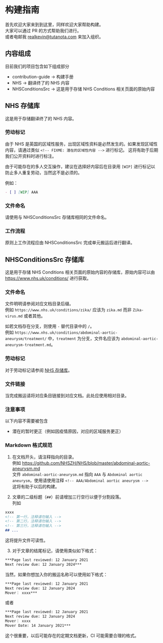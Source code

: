 # 构建指南

首先欢迎大家来到到这里，同样欢迎大家帮助构建。  
大家可以通过 PR 的方式帮助我们进行。  
或者电邮我 [realkevin@tutanota.com](mailto:realkevin@tutanota.com) 来加入组织。

## 内容组成

目前我们的项目包含如下组成部分

- contribution-guide -> 构建手册
- NHS -> 翻译终了的 NHS 内容
- NHSConditionsSrc -> 这是用于存储 NHS Conditions 相关页面的原始内容

## NHS 存储库

这是用于存储翻译终了的 NHS 内容。

### 劳动标记

由于 NHS 是英国的区域性服务，出现区域性资料是必然发生的。如果发现区域性内容，请通过类似 ``<!-- FIXME: 潜在的区域性内容 -->`` 进行标记。
这将有助于后期我们公开资料时进行标注。

由于可能存在的多人交互操作，建议在选择好内容后在目录用 `[WIP]` 进行标记以防止多人重复劳动，当然这不是必须的。

例如：

```markdown
- [ ] [WIP] AAA
```

### 文件命名

请使用与 NHSConditionsSrc 存储库相同的文件命名。

### 工作流程

原则上工作流程应由 NHSConditionsSrc 完成单元搬运后进行翻译。

## NHSConditionsSrc 存储库

这是用于存储 NHS Conditions 相关页面的原始内容的存储库，原始内容可以由 <https://www.nhs.uk/conditions/> 进行获取。

### 文件命名

文件明明请参阅对应文档目录后缀。  
例如 `https://www.nhs.uk/conditions/zika/` 应该为 `zika.md` 而非 `Zika-virus.md` 或者其他。

如若文档存在分支，则使用 `-` 替代目录中的 `/`。  
例如 `https://www.nhs.uk/conditions/abdominal-aortic-aneurysm/treatment/` 中，`treatment` 为分支，文件名应该为 `abdominal-aortic-aneurysm-treatment.md`。

### 劳动标记

对于劳动标记请参阅 [NHS 存储库](#%E5%8A%B3%E5%8A%A8%E6%A0%87%E8%AE%B0)。

### 文件链接

当完成搬运请将对应条目链接到对应文档。此处应使用相对目录。

### 注意事项

以下内容不需要被包含

- 潜在的暂时更正（例如因疫情原因，对应的区域服务更正）

### Markdown 格式规范

1. 在文档开头，请注释指向的目录。  
例如 <https://github.com/NHSZH/NHS/blob/master/abdominal-aortic-aneurysm.md>  
文件 `abdominal-aortic-aneurysm.md` 指向 `AAA` 与 `Abdominal aortic aneurysm`，使用请使用注释 `<!-- AAA/Abdominal aortic aneurysm -->`  
这将有助于以后的构建。

2. 文章的二级标题（`##`）前请增加三行空行以便于分割段落。  
列如
```markdown
xxxx
<!-- 第一行，注释请勿输入 -->
<!-- 第二行，注释请勿输入 -->
<!-- 第三行，注释请勿输入 -->
## ...
```
这将提升文件可读性。

3. 对于文章的结尾标记，请使用类似如下格式：
```markdown
***Page last reviewed: 12 January 2021  
Next review due: 12 January 2024***
```  
当然，如果你想加入你的搬运名称可以使用如下格式：
```markdown
***Page last reviewed: 12 January 2021  
Next review due: 12 January 2024  
Mover： xxxx***
```  
或者
```markdown
***Page last reviewed: 12 January 2021  
Next review due: 12 January 2024  
Mover： xxxx  
Mover Date: 14 January 2021***
```  
这个很重要，以后可能存在的定期文档更新，CI 可能需要合理的格式。

